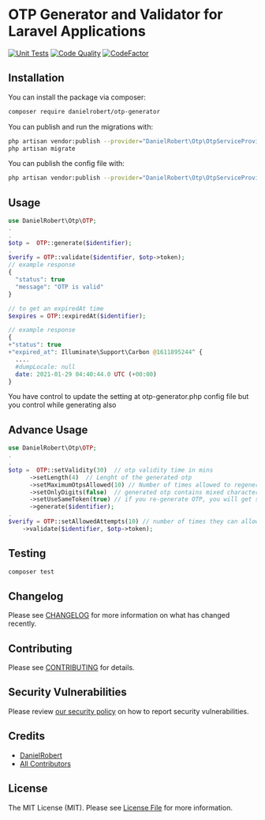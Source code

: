# OTP Generator and Validator for Laravel Applications

[![Unit Tests](https://github.com/DanielRobert1/otp-generator/actions/workflows/run-tests.yml/badge.svg)](https://github.com/DanielRobert1/otp-generator/actions/workflows/run-tests.yml)
[![Code Quality](https://scrutinizer-ci.com/g/DanielRobert1/otp-generator/badges/quality-score.png?b=master)](https://scrutinizer-ci.com/g/DanielRobert1/otp-generator/?branch=master)
[![CodeFactor](https://www.codefactor.io/repository/github/danielrobert1/otp-generator/badge)](https://www.codefactor.io/repository/github/danielrobert1/otp-generator)

## Installation

You can install the package via composer:

```bash
composer require danielrobert/otp-generator
```

You can publish and run the migrations with:

```bash
php artisan vendor:publish --provider="DanielRobert\Otp\OtpServiceProvider" --tag="migrations"
php artisan migrate
```

You can publish the config file with:

```bash
php artisan vendor:publish --provider="DanielRobert\Otp\OtpServiceProvider" --tag="config"
```

## Usage

```php
use DanielRobert\Otp\OTP;
.
.
$otp =  OTP::generate($identifier);
.
$verify = OTP::validate($identifier, $otp->token);
// example response
{
  "status": true
  "message": "OTP is valid"
}

// to get an expiredAt time
$expires = OTP::expiredAt($identifier);

// example response 
{
+"status": true
+"expired_at": Illuminate\Support\Carbon @1611895244^ {
  ....
  #dumpLocale: null
  date: 2021-01-29 04:40:44.0 UTC (+00:00)
}

```

You have control to update the setting at otp-generator.php config file but you control while generating also

## Advance Usage

```php
use DanielRobert\Otp\OTP;
.
.
$otp =  OTP::setValidity(30)  // otp validity time in mins
      ->setLength(4)  // Lenght of the generated otp
      ->setMaximumOtpsAllowed(10) // Number of times allowed to regenerate otps
      ->setOnlyDigits(false)  // generated otp contains mixed characters ex:ad2312
      ->setUseSameToken(true) // if you re-generate OTP, you will get same token
      ->generate($identifier);
.
$verify = OTP::setAllowedAttempts(10) // number of times they can allow to attempt with wrong token
    ->validate($identifier, $otp->token);

```

## Testing

```bash
composer test
```

## Changelog

Please see [CHANGELOG](CHANGELOG.md) for more information on what has changed recently.

## Contributing

Please see [CONTRIBUTING](.github/CONTRIBUTING.md) for details.

## Security Vulnerabilities

Please review [our security policy](../../security/policy) on how to report security vulnerabilities.

## Credits

-   [DanielRobert](https://github.com/danielrobert1)
-   [All Contributors](../../contributors)

## License

The MIT License (MIT). Please see [License File](LICENSE.md) for more information.
